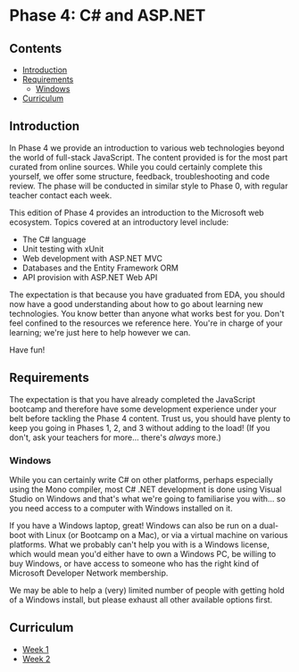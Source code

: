 # Phase 4: C# and ASP.NET

## Contents

 - [Introduction](#introduction)
 - [Requirements](#requirements)
   - [Windows](#windows)
 - [Curriculum](#curriculum)


## Introduction

In Phase 4 we provide an introduction to various web technologies beyond the world of full-stack JavaScript. The content provided is for the most part curated from online sources. While you could certainly complete this yourself, we offer some structure, feedback, troubleshooting and code review. The phase will be conducted in similar style to Phase 0, with regular teacher contact each week.

This edition of Phase 4 provides an introduction to the Microsoft web ecosystem. Topics covered at an introductory level include:

 - The C# language
 - Unit testing with xUnit
 - Web development with ASP.NET MVC
 - Databases and the Entity Framework ORM
 - API provision with ASP.NET Web API

The expectation is that because you have graduated from EDA, you should now have a good understanding about how to go about learning new technologies. You know better than anyone what works best for you. Don't feel confined to the resources we reference here. You're in charge of your learning; we're just here to help however we can.

Have fun!


## Requirements

The expectation is that you have already completed the JavaScript bootcamp and therefore have some development experience under your belt before tackling the Phase 4 content. Trust us, you should have plenty to keep you going in Phases 1, 2, and 3 without adding to the load! (If you don't, ask your teachers for more... there's _always_ more.)


### Windows

While you can certainly write C# on other platforms, perhaps especially using the Mono compiler, most C# .NET development is done using Visual Studio on Windows and that's what we're going to familiarise you with... so you need access to a computer with Windows installed on it.

If you have a Windows laptop, great! Windows can also be run on a dual-boot with Linux (or Bootcamp on a Mac), or via a virtual machine on various platforms. What we probably can't help you with is a Windows license, which would mean you'd either have to own a Windows PC, be willing to buy Windows, or have access to someone who has the right kind of Microsoft Developer Network membership.

We may be able to help a (very) limited number of people with getting hold of a Windows install, but please exhaust all other available options first.


## Curriculum

 - [Week 1](week1/README.md)
 - [Week 2](week2/README.md)
